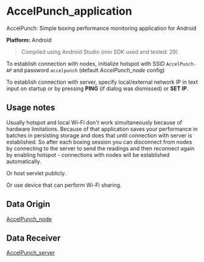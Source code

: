 # AccelPunch_application
AccelPunch: Simple boxing performance monitoring application for Android

**Platform:** Android

> Compiled using Android Studio (min SDK used and tested: 29)

To establish connection with nodes, initialize hotspot with SSID `AccelPunch-AP` and password `accelpunch` (default _AccelPunch_node_ config)

To establish connection with server, specify local/external network IP in text input on startup or by pressing **PING** (if dialog was dismissed) or **SET IP**.

## Usage notes

Usually hotspot and local Wi-Fi don't work simultaneously because of hardware limitations. Because of that application saves your performance in batches in persisting storage and does that until connection with server is established. So after each boxing session you can disconnect from nodes by connecting to the server to send the readings and then reconnect again by enabling hotspot - connections with nodes will be established automatically.

Or host servlet publicly.

Or use device that can perform Wi-Fi sharing.

## Data Origin

[AccelPunch_node](https://github.com/Pzkane/AccelPunch_node)

## Data Receiver

[AccelPunch_server](https://github.com/Pzkane/AccelPunch_server)
